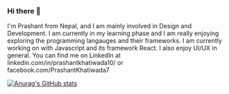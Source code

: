 ### Hi there 👋

I'm Prashant from Nepal, and I am mainly involved in Design and Development. I am currently in my learning phase and I am really enjoying exploring the programming langauges and their frameworks. I am currently working on with Javascript and its framework React. I also enjoy UI/UX in general. You can find me on LinkedIn at linkedin.com/in/prashantkhatiwada10/ or facebook.com/PrashantKhatiwada7

[![Anurag's GitHub stats](https://github-readme-stats.vercel.app/api?username=PrashantKhatiwada)](https://github.com/anuraghazra/github-readme-stats)
